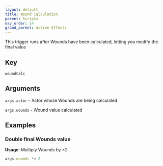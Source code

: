 ```yaml
---
layout: default
title: Wound Calculation
parent: Scripts
nav_order: 14
grand_parent: Active Effects
---
```


This trigger runs after Wounds have been calculated, letting you modify the final value

## Key

`woundCalc`

## Arguments 

`args.actor` - Actor whose Wounds are being calculated

`args.wounds` - Wound value calculated

## Examples

### Double final Wounds value

**Usage**: Multiply Wounds by ×2

```js
args.wounds *= 2
```